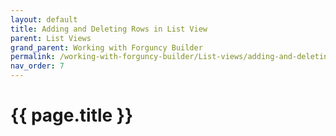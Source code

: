 ```yaml
---
layout: default
title: Adding and Deleting Rows in List View
parent: List Views
grand_parent: Working with Forguncy Builder
permalink: /working-with-forguncy-builder/List-views/adding-and-deleting-rows-in-list-view
nav_order: 7
---
```


# {{ page.title }}